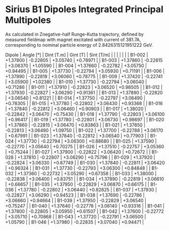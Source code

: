 Sirius B1 Dipoles Integrated Principal Multipoles
=================================================

As calculated in Znegative-half Runge-Kutta trajectory,
defined by measured fieldmap with magnet excitated with current of 381.7A,
corresponding to nominal particle energy of 2.8426315121951222 GeV.

  Dipole   |  Angle [°]   |  Dint [T.m]  |   Gint [T]   |  Sint [T/m]  |
           |              |              |              |              |
|  B1-002  |   +1.37800   |   -0.22805   |   +3.05740   |   +0.78971   |
|  B1-003  |   +1.37860   |   -0.22815   |   +3.06370   |   +1.05590   |
|  B1-004  |   +1.37660   |   -0.22782   |   +3.05750   |   +0.94495   |
|  B1-005  |   +1.37730   |   -0.22794   |   +3.05930   |   +0.71191   |
|  B1-006  |   +1.37890   |   -0.22819   |   +3.06060   |   +0.78775   |
|  B1-009  |   +1.37420   |   -0.22741   |   +3.05900   |   +1.02380   |
|  B1-010  |   +1.37730   |   -0.22794   |   +3.06040   |   +0.71286   |
|  B1-011  |   +1.37910   |   -0.22823   |   +3.06520   |   +0.98505   |
|  B1-012  |   +1.37930   |   -0.22827   |   +3.06290   |   +0.91361   |
|  B1-013  |   +1.37890   |   -0.22820   |   +3.06540   |   +0.81221   |
|  B1-014  |   +1.37750   |   -0.22797   |   +3.06490   |   +0.78305   |
|  B1-015  |   +1.37780   |   -0.22802   |   +3.06430   |   +0.93368   |
|  B1-016  |   +1.37840   |   -0.22812   |   +3.06460   |   +0.90903   |
|  B1-017  |   +1.38020   |   -0.22842   |   +3.06470   |   +0.75430   |
|  B1-018  |   +1.37790   |   -0.22803   |   +3.06100   |   +0.96417   |
|  B1-019  |   +1.37780   |   -0.22801   |   +3.06730   |   +0.98697   |
|  B1-020  |   +1.37860   |   -0.22815   |   +3.06470   |   +0.83863   |
|  B1-021  |   +1.37850   |   -0.22813   |   +3.06490   |   +1.09750   |
|  B1-022  |   +1.37700   |   -0.22788   |   +3.06170   |   +0.67991   |
|  B1-023  |   +1.37840   |   -0.22812   |   +3.06540   |   +0.77903   |
|  B1-024  |   +1.37730   |   -0.22794   |   +3.06300   |   +0.88680   |
|  B1-025  |   +1.37590   |   -0.22770   |   +3.05640   |   +0.70275   |
|  B1-026  |   +1.37510   |   -0.22757   |   +3.05360   |   +0.75244   |
|  B1-027  |   +1.37900   |   -0.22822   |   +3.06420   |   +0.72672   |
|  B1-028  |   +1.37810   |   -0.22807   |   +3.06290   |   +0.75796   |
|  B1-029  |   +1.37920   |   -0.22824   |   +3.06330   |   +0.67749   |
|  B1-030  |   +1.37840   |   -0.22811   |   +3.06420   |   +0.96324   |
|  B1-031  |   +1.37730   |   -0.22793   |   +3.06300   |   +0.84848   |
|  B1-032  |   +1.37360   |   -0.22732   |   +3.05290   |   +0.67358   |
|  B1-033  |   +1.38000   |   -0.22838   |   +3.06400   |   +0.83751   |
|  B1-034  |   +1.37890   |   -0.22819   |   +3.06610   |   +0.66657   |
|  B1-035  |   +1.37950   |   -0.22829   |   +3.06870   |   +0.66175   |
|  B1-036  |   +1.37780   |   -0.22802   |   +3.06440   |   +0.82825   |
|  B1-037  |   +1.37930   |   -0.22827   |   +3.06290   |   +0.94523   |
|  B1-038  |   +1.37690   |   -0.22786   |   +3.06660   |   +0.94664   |
|  B1-039  |   +1.37950   |   -0.22829   |   +3.06540   |   +0.75247   |
|  B1-040  |   +1.37640   |   -0.22778   |   +3.06140   |   +0.93316   |
|  B1-041  |   +1.37800   |   -0.22805   |   +3.05950   |   +0.61507   |
|  B1-042  |   +1.37600   |   -0.22772   |   +3.05710   |   +0.70868   |
|  B1-043  |   +1.37720   |   -0.22791   |   +3.06500   |   +1.05790   |
|  B1-046  |   +1.37980   |   -0.22835   |   +3.07040   |   +0.94471   |
